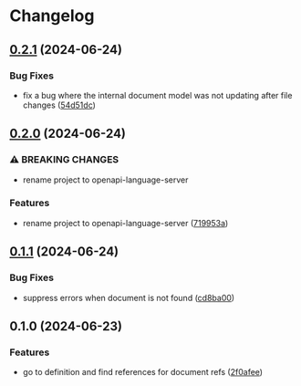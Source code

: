 # Changelog

## [0.2.1](https://github.com/armsnyder/openapi-language-server/compare/v0.2.0...v0.2.1) (2024-06-24)


### Bug Fixes

* fix a bug where the internal document model was not updating after file changes ([54d51dc](https://github.com/armsnyder/openapi-language-server/commit/54d51dce5c4322871f55d2751a0cf6d6c51b04a8))

## [0.2.0](https://github.com/armsnyder/openapi-language-server/compare/v0.1.1...v0.2.0) (2024-06-24)


### ⚠ BREAKING CHANGES

* rename project to openapi-language-server

### Features

* rename project to openapi-language-server ([719953a](https://github.com/armsnyder/openapi-language-server/commit/719953a15c301b8dc6d41cf814188f378a9f8d68))

## [0.1.1](https://github.com/armsnyder/openapi-language-server/compare/v0.1.0...v0.1.1) (2024-06-24)

### Bug Fixes

- suppress errors when document is not found ([cd8ba00](https://github.com/armsnyder/openapi-language-server/commit/cd8ba00436c277839af95b0a4aeb3ae90b126b9c))

## 0.1.0 (2024-06-23)

### Features

- go to definition and find references for document refs ([2f0afee](https://github.com/armsnyder/openapi-language-server/commit/2f0afee71a9cd8cf1f7bd62191be6771d7d5182c))
